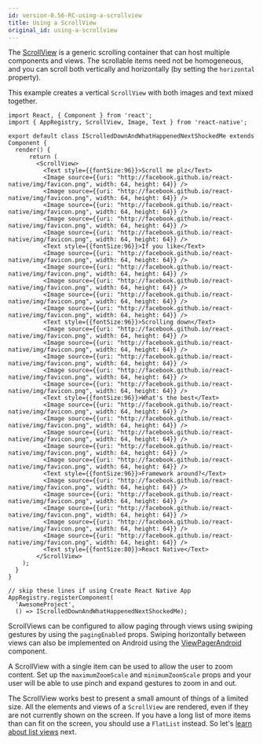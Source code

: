 ```yaml
---
id: version-0.56-RC-using-a-scrollview
title: Using a ScrollView
original_id: using-a-scrollview
---
```


The [ScrollView](scrollview.md) is a generic scrolling container that can host multiple components and views. The scrollable items need not be homogeneous, and you can scroll both vertically and horizontally (by setting the `horizontal` property).

This example creates a vertical `ScrollView` with both images and text mixed together.

```ReactNativeWebPlayer
import React, { Component } from 'react';
import { AppRegistry, ScrollView, Image, Text } from 'react-native';

export default class IScrolledDownAndWhatHappenedNextShockedMe extends Component {
  render() {
      return (
        <ScrollView>
          <Text style={{fontSize:96}}>Scroll me plz</Text>
          <Image source={{uri: "http://facebook.github.io/react-native/img/favicon.png", width: 64, height: 64}} />
          <Image source={{uri: "http://facebook.github.io/react-native/img/favicon.png", width: 64, height: 64}} />
          <Image source={{uri: "http://facebook.github.io/react-native/img/favicon.png", width: 64, height: 64}} />
          <Image source={{uri: "http://facebook.github.io/react-native/img/favicon.png", width: 64, height: 64}} />
          <Image source={{uri: "http://facebook.github.io/react-native/img/favicon.png", width: 64, height: 64}} />
          <Text style={{fontSize:96}}>If you like</Text>
          <Image source={{uri: "http://facebook.github.io/react-native/img/favicon.png", width: 64, height: 64}} />
          <Image source={{uri: "http://facebook.github.io/react-native/img/favicon.png", width: 64, height: 64}} />
          <Image source={{uri: "http://facebook.github.io/react-native/img/favicon.png", width: 64, height: 64}} />
          <Image source={{uri: "http://facebook.github.io/react-native/img/favicon.png", width: 64, height: 64}} />
          <Image source={{uri: "http://facebook.github.io/react-native/img/favicon.png", width: 64, height: 64}} />
          <Text style={{fontSize:96}}>Scrolling down</Text>
          <Image source={{uri: "http://facebook.github.io/react-native/img/favicon.png", width: 64, height: 64}} />
          <Image source={{uri: "http://facebook.github.io/react-native/img/favicon.png", width: 64, height: 64}} />
          <Image source={{uri: "http://facebook.github.io/react-native/img/favicon.png", width: 64, height: 64}} />
          <Image source={{uri: "http://facebook.github.io/react-native/img/favicon.png", width: 64, height: 64}} />
          <Image source={{uri: "http://facebook.github.io/react-native/img/favicon.png", width: 64, height: 64}} />
          <Text style={{fontSize:96}}>What's the best</Text>
          <Image source={{uri: "http://facebook.github.io/react-native/img/favicon.png", width: 64, height: 64}} />
          <Image source={{uri: "http://facebook.github.io/react-native/img/favicon.png", width: 64, height: 64}} />
          <Image source={{uri: "http://facebook.github.io/react-native/img/favicon.png", width: 64, height: 64}} />
          <Image source={{uri: "http://facebook.github.io/react-native/img/favicon.png", width: 64, height: 64}} />
          <Image source={{uri: "http://facebook.github.io/react-native/img/favicon.png", width: 64, height: 64}} />
          <Text style={{fontSize:96}}>Framework around?</Text>
          <Image source={{uri: "http://facebook.github.io/react-native/img/favicon.png", width: 64, height: 64}} />
          <Image source={{uri: "http://facebook.github.io/react-native/img/favicon.png", width: 64, height: 64}} />
          <Image source={{uri: "http://facebook.github.io/react-native/img/favicon.png", width: 64, height: 64}} />
          <Image source={{uri: "http://facebook.github.io/react-native/img/favicon.png", width: 64, height: 64}} />
          <Image source={{uri: "http://facebook.github.io/react-native/img/favicon.png", width: 64, height: 64}} />
          <Text style={{fontSize:80}}>React Native</Text>
        </ScrollView>
    );
  }
}

// skip these lines if using Create React Native App
AppRegistry.registerComponent(
  'AwesomeProject',
  () => IScrolledDownAndWhatHappenedNextShockedMe);
```

ScrollViews can be configured to allow paging through views using swiping gestures by using the `pagingEnabled` props. Swiping horizontally between views can also be implemented on Android using the [ViewPagerAndroid](viewpagerandroid.md) component.

A ScrollView with a single item can be used to allow the user to zoom content. Set up the `maximumZoomScale` and `minimumZoomScale` props and your user will be able to use pinch and expand gestures to zoom in and out.

The ScrollView works best to present a small amount of things of a limited size. All the elements and views of a `ScrollView` are rendered, even if they are not currently shown on the screen. If you have a long list of more items than can fit on the screen, you should use a `FlatList` instead. So let's [learn about list views](using-a-listview.md) next.
